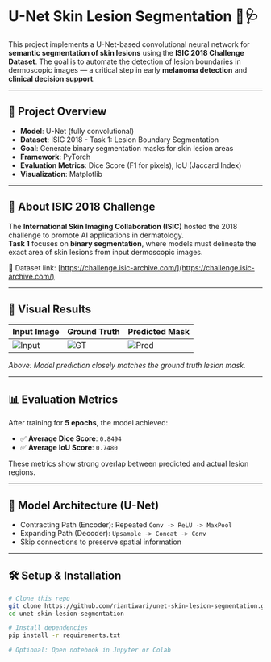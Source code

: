# U-Net Skin Lesion Segmentation 🧠🩺

This project implements a U-Net-based convolutional neural network for **semantic segmentation of skin lesions** using the **ISIC 2018 Challenge Dataset**. The goal is to automate the detection of lesion boundaries in dermoscopic images — a critical step in early **melanoma detection** and **clinical decision support**.

---

## 🧪 Project Overview

- **Model**: U-Net (fully convolutional)
- **Dataset**: ISIC 2018 - Task 1: Lesion Boundary Segmentation
- **Goal**: Generate binary segmentation masks for skin lesion areas
- **Framework**: PyTorch
- **Evaluation Metrics**: Dice Score (F1 for pixels), IoU (Jaccard Index)
- **Visualization**: Matplotlib

---

## 🧬 About ISIC 2018 Challenge

The **International Skin Imaging Collaboration (ISIC)** hosted the 2018 challenge to promote AI applications in dermatology.  
**Task 1** focuses on **binary segmentation**, where models must delineate the exact area of skin lesions from input dermoscopic images.

📁 Dataset link: [https://challenge.isic-archive.com/](https://challenge.isic-archive.com/)

---

## 📸 Visual Results

| Input Image | Ground Truth | Predicted Mask |
|-------------|---------------|----------------|
| ![Input]() | ![GT]() | ![Pred]() |

*Above: Model prediction closely matches the ground truth lesion mask.*

---

## 📊 Evaluation Metrics

After training for **5 epochs**, the model achieved:

- ✅ **Average Dice Score**: `0.8494`
- ✅ **Average IoU Score**: `0.7480`

These metrics show strong overlap between predicted and actual lesion regions.

---

## 🧠 Model Architecture (U-Net)

- Contracting Path (Encoder): Repeated `Conv -> ReLU -> MaxPool`
- Expanding Path (Decoder): `Upsample -> Concat -> Conv`
- Skip connections to preserve spatial information

---

## 🛠️ Setup & Installation

```bash
# Clone this repo
git clone https://github.com/riantiwari/unet-skin-lesion-segmentation.git
cd unet-skin-lesion-segmentation

# Install dependencies
pip install -r requirements.txt

# Optional: Open notebook in Jupyter or Colab
